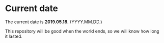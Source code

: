 # Current date

The current date is **2019.05.18.** (YYYY.MM.DD.)

This repository will be good when the world ends, so we will know how long it lasted.